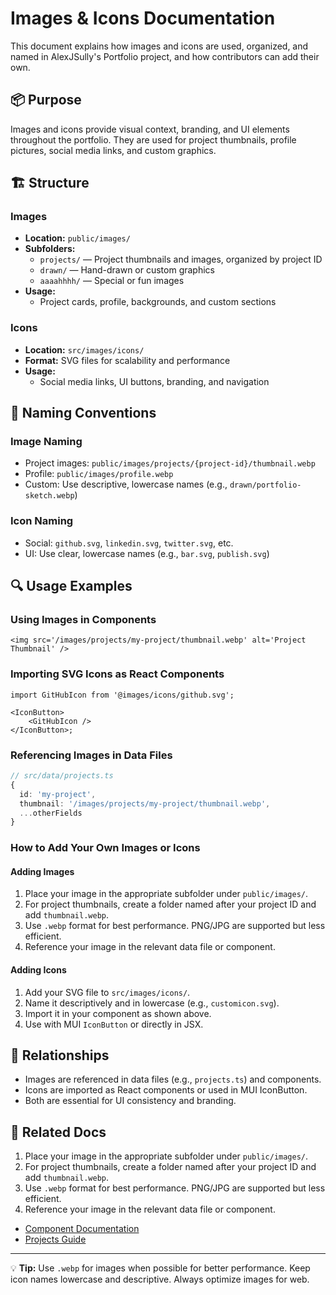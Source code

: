 # Images & Icons Documentation

This document explains how images and icons are used, organized, and named in AlexJSully's Portfolio project, and how contributors can add their own.

## 📦 Purpose

Images and icons provide visual context, branding, and UI elements throughout the portfolio. They are used for project thumbnails, profile pictures, social media links, and custom graphics.

## 🏗️ Structure

### Images

- **Location:** `public/images/`
- **Subfolders:**
    - `projects/` — Project thumbnails and images, organized by project ID
    - `drawn/` — Hand-drawn or custom graphics
    - `aaaahhhh/` — Special or fun images
- **Usage:**
    - Project cards, profile, backgrounds, and custom sections

### Icons

- **Location:** `src/images/icons/`
- **Format:** SVG files for scalability and performance
- **Usage:**
    - Social media links, UI buttons, branding, and navigation

## 📝 Naming Conventions

### Image Naming

- Project images: `public/images/projects/{project-id}/thumbnail.webp`
- Profile: `public/images/profile.webp`
- Custom: Use descriptive, lowercase names (e.g., `drawn/portfolio-sketch.webp`)

### Icon Naming

- Social: `github.svg`, `linkedin.svg`, `twitter.svg`, etc.
- UI: Use clear, lowercase names (e.g., `bar.svg`, `publish.svg`)

## 🔍 Usage Examples

### Using Images in Components

```tsx
<img src='/images/projects/my-project/thumbnail.webp' alt='Project Thumbnail' />
```

### Importing SVG Icons as React Components

```tsx
import GitHubIcon from '@images/icons/github.svg';

<IconButton>
	<GitHubIcon />
</IconButton>;
```

### Referencing Images in Data Files

```ts
// src/data/projects.ts
{
  id: 'my-project',
  thumbnail: '/images/projects/my-project/thumbnail.webp',
  ...otherFields
}
```

### How to Add Your Own Images or Icons

#### Adding Images

1. Place your image in the appropriate subfolder under `public/images/`.
2. For project thumbnails, create a folder named after your project ID and add `thumbnail.webp`.
3. Use `.webp` format for best performance. PNG/JPG are supported but less efficient.
4. Reference your image in the relevant data file or component.

#### Adding Icons

1. Add your SVG file to `src/images/icons/`.
2. Name it descriptively and in lowercase (e.g., `customicon.svg`).
3. Import it in your component as shown above.
4. Use with MUI `IconButton` or directly in JSX.

## 🧩 Relationships

- Images are referenced in data files (e.g., `projects.ts`) and components.
- Icons are imported as React components or used in MUI IconButton.
- Both are essential for UI consistency and branding.

## 🔗 Related Docs

1. Place your image in the appropriate subfolder under `public/images/`.
2. For project thumbnails, create a folder named after your project ID and add `thumbnail.webp`.
3. Use `.webp` format for best performance. PNG/JPG are supported but less efficient.
4. Reference your image in the relevant data file or component.

- [Component Documentation](./components.md)
- [Projects Guide](./components/projects.md)

---

💡 **Tip:** Use `.webp` for images when possible for better performance. Keep icon names lowercase and descriptive. Always optimize images for web.
